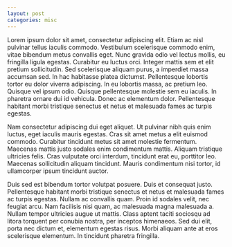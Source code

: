 ```yaml
---
layout: post
categories: misc
---
```


Lorem ipsum dolor sit amet, consectetur adipiscing elit. Etiam ac nisl pulvinar tellus iaculis commodo. Vestibulum scelerisque commodo enim, vitae bibendum metus convallis eget. Nunc gravida odio vel lectus mollis, eu fringilla ligula egestas. Curabitur eu luctus orci. Integer mattis sem et elit pretium sollicitudin. Sed scelerisque aliquam purus, a imperdiet massa accumsan sed. In hac habitasse platea dictumst. Pellentesque lobortis tortor eu dolor viverra adipiscing. In eu lobortis massa, ac pretium leo. Quisque vel ipsum odio. Quisque pellentesque molestie sem eu iaculis. In pharetra ornare dui id vehicula. Donec ac elementum dolor. Pellentesque habitant morbi tristique senectus et netus et malesuada fames ac turpis egestas.

Nam consectetur adipiscing dui eget aliquet. Ut pulvinar nibh quis enim luctus, eget iaculis mauris egestas. Cras sit amet metus a elit euismod commodo. Curabitur tincidunt metus sit amet molestie fermentum. Maecenas mattis justo sodales enim condimentum mattis. Aliquam tristique ultricies felis. Cras vulputate orci interdum, tincidunt erat eu, porttitor leo. Maecenas sollicitudin aliquam tincidunt. Mauris condimentum nisi tortor, id ullamcorper ipsum tincidunt auctor.

Duis sed est bibendum tortor volutpat posuere. Duis et consequat justo. Pellentesque habitant morbi tristique senectus et netus et malesuada fames ac turpis egestas. Nullam ac convallis quam. Proin id sodales velit, nec feugiat arcu. Nam facilisis nisi quam, ac malesuada magna malesuada a. Nullam tempor ultricies augue ut mattis. Class aptent taciti sociosqu ad litora torquent per conubia nostra, per inceptos himenaeos. Sed dui elit, porta nec dictum et, elementum egestas risus. Morbi aliquam ante at eros scelerisque elementum. In tincidunt pharetra fringilla.